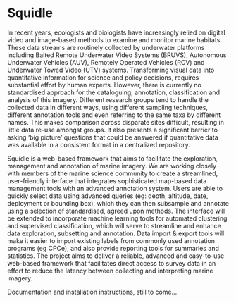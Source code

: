 Squidle
======

In recent years, ecologists and biologists have increasingly relied on digital video and image-based methods to examine and monitor marine habitats. These data streams are routinely collected by underwater platforms including Baited Remote Underwater Video Systems (BRUVS), Autonomous Underwater Vehicles (AUV), Remotely Operated Vehicles (ROV) and Underwater Towed Video (UTV) systems. Transforming visual data into quantitative information for science and policy decisions, requires substantial effort by human experts. However, there is currently no standardised approach for the cataloguing, annotation, classification and analysis of this imagery. Different research groups tend to handle the collected data in different ways, using different sampling techniques, different annotation tools and even referring to the same taxa by different names. This makes comparison across disparate sites difficult, resulting in little data re-use amongst groups. It also presents a significant barrier to asking ‘big picture’ questions that could be answered if quantitative data was available in a consistent format in a centralized repository.

Squidle is a web-based framework that aims to facilitate the exploration, management and annotation of marine imagery. We are working closely with members of the marine science community to create a streamlined, user-friendly interface that integrates sophisticated map-based data management tools with an advanced annotation system. Users are able to quickly select data using advanced queries (eg: depth, altitude, date, deployment or bounding box), which they can then subsample and annotate using a selection of standardised, agreed upon methods. The interface will be extended to incorporate machine learning tools for automated clustering and supervised classification, which will serve to streamline and enhance data exploration, subsetting and annotation. Data import & export tools will make it easier to import existing labels from commonly used annotation programs (eg CPCe), and also provide reporting tools for summaries and statistics. The project aims to deliver a reliable, advanced and easy-to-use web-based framework that facilitates direct access to survey data in an effort to reduce the latency between collecting and interpreting marine imagery.

Documentation and installation instructions, still to come...